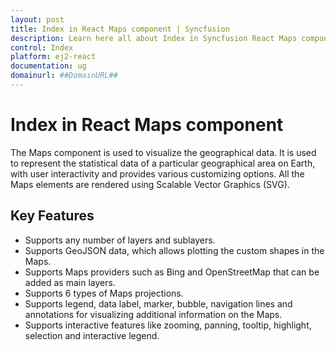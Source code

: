 ```yaml
---
layout: post
title: Index in React Maps component | Syncfusion
description: Learn here all about Index in Syncfusion React Maps component of Syncfusion Essential JS 2 and more.
control: Index 
platform: ej2-react
documentation: ug
domainurl: ##DomainURL##
---
```



# Index in React Maps component

The Maps component is used to visualize the geographical data. It is used to represent the statistical data of a particular geographical area on Earth, with user interactivity and provides various customizing options. All the Maps elements are rendered using Scalable Vector Graphics (SVG).

## Key Features

* Supports any number of layers and sublayers.
* Supports GeoJSON data, which allows plotting the custom shapes in the Maps.
* Supports Maps providers such as Bing and OpenStreetMap that can be added as main layers.
* Supports 6 types of Maps projections.
* Supports legend, data label, marker, bubble, navigation lines and annotations for visualizing additional information on the Maps.
* Supports interactive features like zooming, panning, tooltip, highlight, selection and interactive legend.